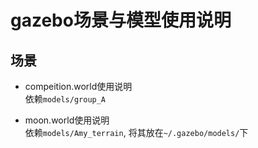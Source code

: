 gazebo场景与模型使用说明
=====

## 场景
* compeition.world使用说明  
  依赖`models/group_A`

* moon.world使用说明  
  依赖`models/Amy_terrain`, 将其放在`~/.gazebo/models/`下